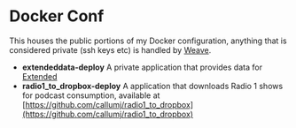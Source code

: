# Docker Conf

This houses the public portions of my Docker configuration, anything that is considered private (ssh keys etc) is handled by [Weave](https://github.com/callumj/weave).

* **extendeddata-deploy** A private application that provides data for [Extended](https://itunes.apple.com/us/app/extended/id836630098)
* **radio1_to_dropbox-deploy** A application that downloads Radio 1 shows for podcast consumption, available at [https://github.com/callumj/radio1_to_dropbox](https://github.com/callumj/radio1_to_dropbox)